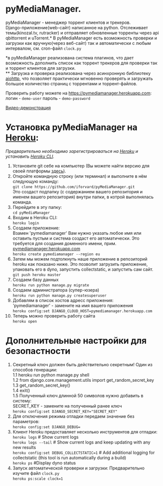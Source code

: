 # pyMediaManager.
pyMediaManager - менеджер торрент клиентов и трекеров.  
Django-приложение(web-сайт) написанное на python. Отслеживает темы(kinozal.tv, rutracker) и отправляет обновленные торренты через api qbittorrent и uTorrent.*
В pyMediaManager есть возможность проверки и загрузки как вручную(через веб-сайт) так и автоматически с любым интервалом, см. cron-файл `clock.py`

*в pyMediaManager реализована система плагинов, что дает возможность дополнить список как торрент трекеров для проверки так и торрент клиентов для загрузки.  
** Загрузка и проверка реализована через асинхронную библиотеку [aiohttp], что позволяет практически мгновенно проверять и загружать большое количество страниц с торрентами и торрент-файлов.  

Проверить работу можете на https://pymediamanager.herokuapp.com:  
логин - `demo-user`
пароль - `demo-password`  

[Видео-демонстрация]
# Установка pyMediaManager на [Heroku]:  
_Предварительно необходимо зарегистрироваться на [Heroku] и установить [Heroku CLI]._
1. Установите git себе на компьютер (Вы можете найти версию для своей платформы [здесь]).
2. Откройте командную строку (или терминал) и выполните в нём следующую команду:  
`git clone https://github.com/iforvard/pyMediaManager.git`  
Это создаст подпапку (с содержанием вашего репозитория и именем вашего репозитория) внутри папки, в котрой выполнялась команда.
3. Перейдите в эту папку:  
`cd pyMediaManager`  
4. Входим в Heroku CLI:  
`heroku login`  
5. Создаем приложение:  
Взамен 'pymediamanager' Вам нужно указать любое имя или оставить пустым и система создаст его автоматически. Это требуется для создания доменного имени,  прим. [pymediamanager.herokuapp.com]   
`heroku create pymediamanager --region eu`  
6. Затем мы можем подтолкнуть наше приложение в репозиторий heroku как показано ниже. Это позволит загрузить приложение, упаковать его в dyno, запустить collectstatic, и запустить сам сайт.  
`git push heroku master`
7. Создаем базу данных  
`heroku run python manage.py migrate`
8. Создаем администратора (супер-юзера)  
`heroku run python manage.py createsuperuser`
9. Добавлям в список хостов адресс приложения:  
'pymediamanager' - замените на имя вашего приложения  
`heroku config:set DJANGO_CLOUD_HOST=pymediamanager.herokuapp.com`
10. Теперь можно проверить работу сайта  
`heroku open`

# Дополнительные настройки для безопастности
1.  Секретный ключ должен быть действительно секретным! Один из способов генерации:  
1.1  heroku run python manage.py shell  
1.2  from django.core.management.utils import get_random_secret_key  
1.3  get_random_secret_key()  
1.4  exit()  
1.5 Полученный ключ длинной 50 символов нужно добавить в систему:  
SECRET_KEY - замените на полученный ранее ключ  
`heroku config:set DJANGO_SECRET_KEY="SECRET_KEY"`  
2. Для отключения режима отладки передаем значение без параметров:  
`heroku config:set DJANGO_DEBUG=`  
3. Клиент Heroku предоставляет несколько инструментов для отладки:  
`heroku logs`  # Show current logs  
`heroku logs --tail` # Show current logs and keep updating with any new results  
`heroku config:set DEBUG_COLLECTSTATIC=1` # Add additional logging for collectstatic (this tool is run automatically during a build)  
`heroku ps`   #Display dyno status  
4. Запуск автоматической проверки и загрузки:
Предварительно изучите файл `clock.py`  
`heroku ps:scale clock=1`
  
[heroku]: https://www.heroku.com
[здесь]: https://git-scm.com/downloads
[Heroku CLI]: https://devcenter.heroku.com/articles/getting-started-with-python#set-up
[aiohttp]: https://aiohttp.readthedocs.io/en/stable/
[Видео-демонстрация]: https://www.youtube.com/watch?v=milw1dDt9dk
[pymediamanager.herokuapp.com]: https://pymediamanager.herokuapp.com